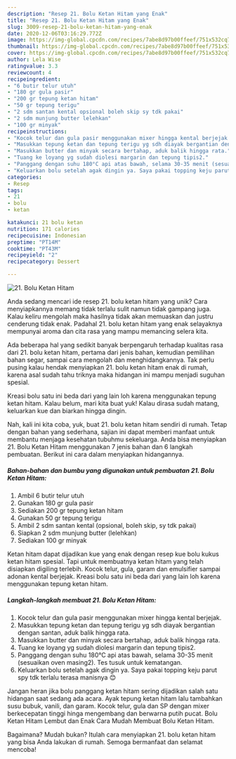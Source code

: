 ```yaml
---
description: "Resep 21. Bolu Ketan Hitam yang Enak"
title: "Resep 21. Bolu Ketan Hitam yang Enak"
slug: 3009-resep-21-bolu-ketan-hitam-yang-enak
date: 2020-12-06T03:16:29.772Z
image: https://img-global.cpcdn.com/recipes/7abe8d97b00ffeef/751x532cq70/21-bolu-ketan-hitam-foto-resep-utama.jpg
thumbnail: https://img-global.cpcdn.com/recipes/7abe8d97b00ffeef/751x532cq70/21-bolu-ketan-hitam-foto-resep-utama.jpg
cover: https://img-global.cpcdn.com/recipes/7abe8d97b00ffeef/751x532cq70/21-bolu-ketan-hitam-foto-resep-utama.jpg
author: Lela Wise
ratingvalue: 3.3
reviewcount: 4
recipeingredient:
- "6 butir telur utuh"
- "180 gr gula pasir"
- "200 gr tepung ketan hitam"
- "50 gr tepung terigu"
- "2 sdm santan kental opsional boleh skip sy tdk pakai"
- "2 sdm munjung butter lelehkan"
- "100 gr minyak"
recipeinstructions:
- "Kocok telur dan gula pasir menggunakan mixer hingga kental berjejak."
- "Masukkan tepung ketan dan tepung terigu yg sdh diayak bergantian dengan santan, aduk balik hingga rata."
- "Masukkan butter dan minyak secara bertahap, aduk balik hingga rata."
- "Tuang ke loyang yg sudah diolesi margarin dan tepung tipis2."
- "Panggang dengan suhu 180°C api atas bawah, selama 30-35 menit (sesuaikan oven masing2). Tes tusuk untuk kematangan."
- "Keluarkan bolu setelah agak dingin ya. Saya pakai topping keju parut spy tdk terlalu terasa manisnya 😊"
categories:
- Resep
tags:
- 21
- bolu
- ketan

katakunci: 21 bolu ketan 
nutrition: 171 calories
recipecuisine: Indonesian
preptime: "PT14M"
cooktime: "PT43M"
recipeyield: "2"
recipecategory: Dessert

---
```



![21. Bolu Ketan Hitam](https://img-global.cpcdn.com/recipes/7abe8d97b00ffeef/751x532cq70/21-bolu-ketan-hitam-foto-resep-utama.jpg)

Anda sedang mencari ide resep 21. bolu ketan hitam yang unik? Cara menyiapkannya memang tidak terlalu sulit namun tidak gampang juga. Kalau keliru mengolah maka hasilnya tidak akan memuaskan dan justru cenderung tidak enak. Padahal 21. bolu ketan hitam yang enak selayaknya mempunyai aroma dan cita rasa yang mampu memancing selera kita.

Ada beberapa hal yang sedikit banyak berpengaruh terhadap kualitas rasa dari 21. bolu ketan hitam, pertama dari jenis bahan, kemudian pemilihan bahan segar, sampai cara mengolah dan menghidangkannya. Tak perlu pusing kalau hendak menyiapkan 21. bolu ketan hitam enak di rumah, karena asal sudah tahu triknya maka hidangan ini mampu menjadi suguhan spesial.

Kreasi bolu satu ini beda dari yang lain loh karena menggunakan tepung ketan hitam. Kalau belum, mari kita buat yuk! Kalau dirasa sudah matang, keluarkan kue dan biarkan hingga dingin.


Nah, kali ini kita coba, yuk, buat 21. bolu ketan hitam sendiri di rumah. Tetap dengan bahan yang sederhana, sajian ini dapat memberi manfaat untuk membantu menjaga kesehatan tubuhmu sekeluarga. Anda bisa menyiapkan 21. Bolu Ketan Hitam menggunakan 7 jenis bahan dan 6 langkah pembuatan. Berikut ini cara dalam menyiapkan hidangannya.

<!--inarticleads1-->

##### Bahan-bahan dan bumbu yang digunakan untuk pembuatan 21. Bolu Ketan Hitam:

1. Ambil 6 butir telur utuh
1. Gunakan 180 gr gula pasir
1. Sediakan 200 gr tepung ketan hitam
1. Gunakan 50 gr tepung terigu
1. Ambil 2 sdm santan kental (opsional, boleh skip, sy tdk pakai)
1. Siapkan 2 sdm munjung butter (lelehkan)
1. Sediakan 100 gr minyak


Ketan hitam dapat dijadikan kue yang enak dengan resep kue bolu kukus ketan hitam spesial. Tapi untuk membuatnya ketan hitam yang telah disiapkan digiling terlebih. Kocok telur, gula, garam dan emulsifier sampai adonan kental berjejak. Kreasi bolu satu ini beda dari yang lain loh karena menggunakan tepung ketan hitam. 

<!--inarticleads2-->

##### Langkah-langkah membuat 21. Bolu Ketan Hitam:

1. Kocok telur dan gula pasir menggunakan mixer hingga kental berjejak.
1. Masukkan tepung ketan dan tepung terigu yg sdh diayak bergantian dengan santan, aduk balik hingga rata.
1. Masukkan butter dan minyak secara bertahap, aduk balik hingga rata.
1. Tuang ke loyang yg sudah diolesi margarin dan tepung tipis2.
1. Panggang dengan suhu 180°C api atas bawah, selama 30-35 menit (sesuaikan oven masing2). Tes tusuk untuk kematangan.
1. Keluarkan bolu setelah agak dingin ya. Saya pakai topping keju parut spy tdk terlalu terasa manisnya 😊


Jangan heran jika bolu panggang ketan hitam sering dijadikan salah satu hidangan saat sedang ada acara. Ayak tepung ketan hitam lalu tambahkan susu bubuk, vanili, dan garam. Kocok telur, gula dan SP dengan mixer berkecepatan tinggi hinga mengembang dan berwarna putih pucat. Bolu Ketan Hitam Lembut dan Enak Cara Mudah Membuat Bolu Ketan Hitam. 

Bagaimana? Mudah bukan? Itulah cara menyiapkan 21. bolu ketan hitam yang bisa Anda lakukan di rumah. Semoga bermanfaat dan selamat mencoba!
